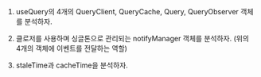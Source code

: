 1. useQuery의 4개의 QueryClient, QueryCache, Query, QueryObserver 객체를 분석하자.

2. 클로저를 사용하며 싱글톤으로 관리되는 notifyManager 객체를 분석하자. (위의 4개의 객체에 이벤트를 전달하는 역할)

3. staleTime과 cacheTime을 분석하자.
